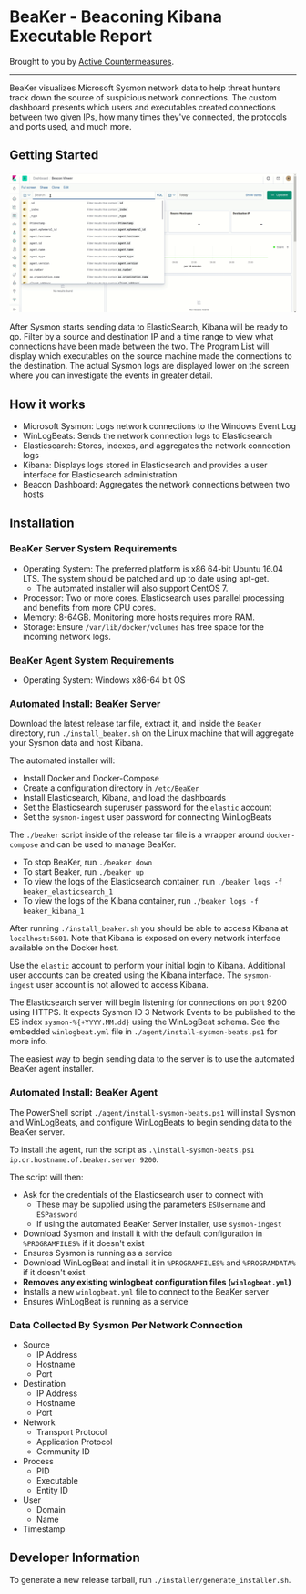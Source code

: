 # BeaKer - Beaconing Kibana Executable Report

Brought to you by [Active Countermeasures](https://www.activecountermeasures.com/).

---

BeaKer visualizes Microsoft Sysmon network data to help threat hunters track down the source of suspicious network connections. The custom dashboard presents which users and executables created connections between two given IPs, how many times they've connected, the protocols and ports used, and much more.

## Getting Started

![BeaKer_demo](./images/BeaKer_demo.gif)

After Sysmon starts sending data to ElasticSearch, Kibana will be ready to go. Filter by a source and destination IP and a time range to view what connections have been made between the two. The Program List will display which executables on the source machine made the connections to the destination. The actual Sysmon logs are displayed lower on the screen where you can investigate the events in greater detail.

## How it works

- Microsoft Sysmon: Logs network connections to the Windows Event Log
- WinLogBeats: Sends the network connection logs to Elasticsearch
- Elasticsearch: Stores, indexes, and aggregates the network connection logs
- Kibana: Displays logs stored in Elasticsearch and provides a user interface for Elasticsearch administration
- Beacon Dashboard: Aggregates the network connections between two hosts

## Installation

### BeaKer Server System Requirements
* Operating System: The preferred platform is x86 64-bit Ubuntu 16.04 LTS. The system should be patched and up to date using apt-get.
  * The automated installer will also support CentOS 7.
* Processor: Two or more cores. Elasticsearch uses parallel processing and benefits from more CPU cores.
* Memory: 8-64GB. Monitoring more hosts requires more RAM.
* Storage: Ensure `/var/lib/docker/volumes` has free space for the incoming network logs.

### BeaKer Agent System Requirements
* Operating System: Windows x86-64 bit OS

### Automated Install: BeaKer Server

Download the latest release tar file, extract it, and inside the `BeaKer` directory,
run `./install_beaker.sh` on the Linux machine that will aggregate your Sysmon data and host Kibana.

The automated installer will:
  - Install Docker and Docker-Compose
  - Create a configuration directory in `/etc/BeaKer`
  - Install Elasticsearch, Kibana, and load the dashboards
  - Set the Elasticsearch superuser password for the `elastic` account
  - Set the `sysmon-ingest` user password for connecting WinLogBeats

The `./beaker` script inside of the release tar file is a wrapper around `docker-compose` and can be used to manage BeaKer.
 - To stop BeaKer, run `./beaker down`
 - To start Beaker, run `./beaker up`
 - To view the logs of the Elasticsearch container, run `./beaker logs -f beaker_elasticsearch_1`
 - To view the logs of the Kibana container, run `./beaker logs -f beaker_kibana_1`

After running `./install_beaker.sh` you should be able to access Kibana at `localhost:5601`. Note that Kibana is exposed on every network interface available on the Docker host.

Use the `elastic` account to perform your initial login to Kibana. Additional user accounts can be created using the Kibana interface. The `sysmon-ingest` user account is not allowed to access Kibana.

The Elasticsearch server will begin listening for connections on port 9200 using HTTPS. It expects Sysmon ID 3 Network Events to be published to the ES index `sysmon-%{+YYYY.MM.dd}` using the WinLogBeat schema. See the embedded `winlogbeat.yml` file in `./agent/install-sysmon-beats.ps1` for more info.

The easiest way to begin sending data to the server is to use the automated BeaKer agent installer.

### Automated Install: BeaKer Agent
The PowerShell script `./agent/install-sysmon-beats.ps1` will install Sysmon and WinLogBeats, and configure WinLogBeats to begin sending data to the BeaKer server.

To install the agent, run the script as `.\install-sysmon-beats.ps1 ip.or.hostname.of.beaker.server 9200`.

The script will then:
- Ask for the credentials of the Elasticsearch user to connect with
  - These may be supplied using the parameters `ESUsername` and `ESPassword`
  - If using the automated BeaKer Server installer, use `sysmon-ingest`
- Download Sysmon and install it with the default configuration in `%PROGRAMFILES%` if it doesn't exist
- Ensures Sysmon is running as a service
- Download WinLogBeat and install it in `%PROGRAMFILES%` and `%PROGRAMDATA%` if it doesn't exist
- **Removes any existing winlogbeat configuration files (`winlogbeat.yml`)**
- Installs a new `winlogbeat.yml` file to connect to the BeaKer server
- Ensures WinLogBeat is running as a service

### Data Collected By Sysmon Per Network Connection
- Source
  - IP Address
  - Hostname
  - Port
- Destination
  - IP Address
  - Hostname
  - Port
- Network
  - Transport Protocol
  - Application Protocol
  - Community ID
- Process
  - PID
  - Executable
  - Entity ID
- User
  - Domain
  - Name
- Timestamp

## Developer Information

To generate a new release tarball, run `./installer/generate_installer.sh`.
